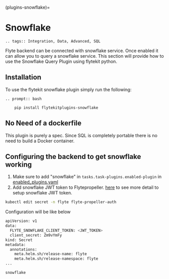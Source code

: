 (plugins-snowflake)=

# Snowflake

```{eval-rst}
.. tags:: Integration, Data, Advanced, SQL
```

Flyte backend can be connected with snowflake service. Once enabled it can allow you to query a snowflake service.
This section will provide how to use the Snowflake Query Plugin using flytekit python.

## Installation

To use the flytekit snowflake plugin simply run the following:

```{eval-rst}
.. prompt:: bash

    pip install flytekitplugins-snowflake
```

## No Need of a dockerfile

This plugin is purely a spec. Since SQL is completely portable there is no need to build a Docker container.

## Configuring the backend to get snowflake working

1. Make sure to add "snowflake" in `tasks.task-plugins.enabled-plugin` in [enabled_plugins.yaml](https://github.com/flyteorg/flyte/blob/master/deployment/sandbox/flyte_generated.yaml#L2296)
2. Add snowflake JWT token to Flytepropeller. [here](https://docs.snowflake.com/en/developer-guide/sql-api/guide.html#using-key-pair-authentication) to see more detail to setup snowflake JWT token.

```bash
kubectl edit secret -n flyte flyte-propeller-auth
```

Configuration will be like below

```bash
apiVersion: v1
data:
  FLYTE_SNOWFLAKE_CLIENT_TOKEN: <JWT_TOKEN>
  client_secret: Zm9vYmFy
kind: Secret
metadata:
  annotations:
    meta.helm.sh/release-name: flyte
    meta.helm.sh/release-namespace: flyte
...
```

```{auto-examples-toc}
snowflake
```

